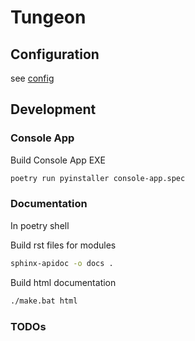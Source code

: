 # Tungeon

## Configuration

see [config](./help/instruction.md)

## Development

### Console App

Build Console App EXE

```bash
poetry run pyinstaller console-app.spec
```

### Documentation

In poetry shell

Build rst files for modules

```bash
sphinx-apidoc -o docs .
```

Build html documentation

```bash
./make.bat html
```

### TODOs
